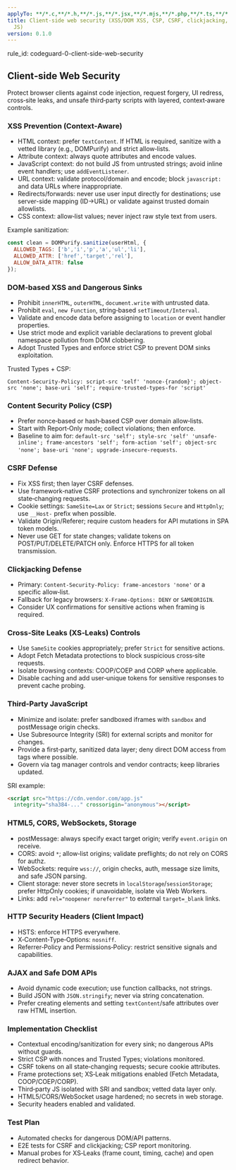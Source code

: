 ```yaml
---
applyTo: **/*.c,**/*.h,**/*.js,**/*.jsx,**/*.mjs,**/*.php,**/*.ts,**/*.tsx,**/*.v
title: Client-side web security (XSS/DOM XSS, CSP, CSRF, clickjacking, XS-Leaks, third-party
  JS)
version: 0.1.0
---
```


rule_id: codeguard-0-client-side-web-security

## Client‑side Web Security

Protect browser clients against code injection, request forgery, UI redress, cross‑site leaks, and unsafe third‑party scripts with layered, context‑aware controls.

### XSS Prevention (Context‑Aware)
- HTML context: prefer `textContent`. If HTML is required, sanitize with a vetted library (e.g., DOMPurify) and strict allow‑lists.
- Attribute context: always quote attributes and encode values.
- JavaScript context: do not build JS from untrusted strings; avoid inline event handlers; use `addEventListener`.
- URL context: validate protocol/domain and encode; block `javascript:` and data URLs where inappropriate.
- Redirects/forwards: never use user input directly for destinations; use server-side mapping (ID→URL) or validate against trusted domain allowlists.
- CSS context: allow‑list values; never inject raw style text from users.

Example sanitization:
```javascript
const clean = DOMPurify.sanitize(userHtml, {
  ALLOWED_TAGS: ['b','i','p','a','ul','li'],
  ALLOWED_ATTR: ['href','target','rel'],
  ALLOW_DATA_ATTR: false
});
```

### DOM‑based XSS and Dangerous Sinks
- Prohibit `innerHTML`, `outerHTML`, `document.write` with untrusted data.
- Prohibit `eval`, `new Function`, string‑based `setTimeout/Interval`.
- Validate and encode data before assigning to `location` or event handler properties.
- Use strict mode and explicit variable declarations to prevent global namespace pollution from DOM clobbering.
- Adopt Trusted Types and enforce strict CSP to prevent DOM sinks exploitation.

Trusted Types + CSP:
```http
Content-Security-Policy: script-src 'self' 'nonce-{random}'; object-src 'none'; base-uri 'self'; require-trusted-types-for 'script'
```

### Content Security Policy (CSP)
- Prefer nonce‑based or hash‑based CSP over domain allow‑lists.
- Start with Report‑Only mode; collect violations; then enforce.
- Baseline to aim for: `default-src 'self'; style-src 'self' 'unsafe-inline'; frame-ancestors 'self'; form-action 'self'; object-src 'none'; base-uri 'none'; upgrade-insecure-requests`.

### CSRF Defense
- Fix XSS first; then layer CSRF defenses.
- Use framework‑native CSRF protections and synchronizer tokens on all state‑changing requests.
- Cookie settings: `SameSite=Lax` or `Strict`; sessions `Secure` and `HttpOnly`; use `__Host-` prefix when possible.
- Validate Origin/Referer; require custom headers for API mutations in SPA token models.
- Never use GET for state changes; validate tokens on POST/PUT/DELETE/PATCH only. Enforce HTTPS for all token transmission.

### Clickjacking Defense
- Primary: `Content-Security-Policy: frame-ancestors 'none'` or a specific allow‑list.
- Fallback for legacy browsers: `X-Frame-Options: DENY` or `SAMEORIGIN`.
- Consider UX confirmations for sensitive actions when framing is required.

### Cross‑Site Leaks (XS‑Leaks) Controls
- Use `SameSite` cookies appropriately; prefer `Strict` for sensitive actions.
- Adopt Fetch Metadata protections to block suspicious cross‑site requests.
- Isolate browsing contexts: COOP/COEP and CORP where applicable.
- Disable caching and add user‑unique tokens for sensitive responses to prevent cache probing.

### Third‑Party JavaScript
- Minimize and isolate: prefer sandboxed iframes with `sandbox` and postMessage origin checks.
- Use Subresource Integrity (SRI) for external scripts and monitor for changes.
- Provide a first‑party, sanitized data layer; deny direct DOM access from tags where possible.
- Govern via tag manager controls and vendor contracts; keep libraries updated.

SRI example:
```html
<script src="https://cdn.vendor.com/app.js"
  integrity="sha384-..." crossorigin="anonymous"></script>
```

### HTML5, CORS, WebSockets, Storage
- postMessage: always specify exact target origin; verify `event.origin` on receive.
- CORS: avoid `*`; allow‑list origins; validate preflights; do not rely on CORS for authz.
- WebSockets: require `wss://`, origin checks, auth, message size limits, and safe JSON parsing.
- Client storage: never store secrets in `localStorage`/`sessionStorage`; prefer HttpOnly cookies; if unavoidable, isolate via Web Workers.
- Links: add `rel="noopener noreferrer"` to external `target=_blank` links.

### HTTP Security Headers (Client Impact)
- HSTS: enforce HTTPS everywhere.
- X‑Content‑Type‑Options: `nosniff`.
- Referrer‑Policy and Permissions‑Policy: restrict sensitive signals and capabilities.

### AJAX and Safe DOM APIs
- Avoid dynamic code execution; use function callbacks, not strings.
- Build JSON with `JSON.stringify`; never via string concatenation.
- Prefer creating elements and setting `textContent`/safe attributes over raw HTML insertion.

### Implementation Checklist
- Contextual encoding/sanitization for every sink; no dangerous APIs without guards.
- Strict CSP with nonces and Trusted Types; violations monitored.
- CSRF tokens on all state‑changing requests; secure cookie attributes.
- Frame protections set; XS‑Leak mitigations enabled (Fetch Metadata, COOP/COEP/CORP).
- Third‑party JS isolated with SRI and sandbox; vetted data layer only.
- HTML5/CORS/WebSocket usage hardened; no secrets in web storage.
- Security headers enabled and validated.

### Test Plan
- Automated checks for dangerous DOM/API patterns.
- E2E tests for CSRF and clickjacking; CSP report monitoring.
- Manual probes for XS‑Leaks (frame count, timing, cache) and open redirect behavior.
